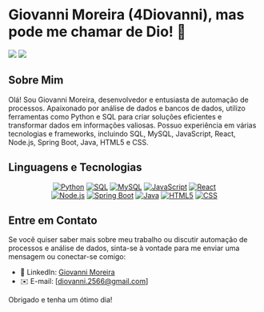 # Giovanni Moreira (4Diovanni), mas pode me chamar de Dio! 👋

<div>
<img src="https://github-readme-stats.vercel.app/api?username=4Diovanni&show_icons=true&theme=dark" />
<img src="https://github-readme-stats.vercel.app/api/top-langs/?username=4Diovanni&layout=compact&theme=dark" />
</div>

## Sobre Mim

Olá! Sou Giovanni Moreira, desenvolvedor e entusiasta de automação de processos. Apaixonado por análise de dados e bancos de dados, utilizo ferramentas como Python e SQL para criar soluções eficientes e transformar dados em informações valiosas. Possuo experiência em várias tecnologias e frameworks, incluindo SQL, MySQL, JavaScript, React, Node.js, Spring Boot, Java, HTML5 e CSS.

## Linguagens e Tecnologias

<div align="center">
<a href="#"><img src="https://img.shields.io/badge/Python-3776AB?style=for-the-badge&logo=python&logoColor=white" alt="Python" title="Python" /></a>
<a href="#"><img src="https://img.shields.io/badge/SQL-FF9800?style=for-the-badge&logo=sql&logoColor=white" alt="SQL" title="SQL" /></a>
<a href="#"><img src="https://img.shields.io/badge/MySQL-4479A1?style=for-the-badge&logo=mysql&logoColor=white" alt="MySQL" title="MySQL" /></a>
<a href="#"><img src="https://img.shields.io/badge/JavaScript-F7DF1E?style=for-the-badge&logo=javascript&logoColor=black" alt="JavaScript" title="JavaScript" /></a>
<a href="#"><img src="https://img.shields.io/badge/React-61DAFB?style=for-the-badge&logo=react&logoColor=black" alt="React" title="React" /></a></br>
<a href="#"><img src="https://img.shields.io/badge/Node.js-339933?style=for-the-badge&logo=node.js&logoColor=white" alt="Node.js" title="Node.js" /></a>
<a href="#"><img src="https://img.shields.io/badge/Spring Boot-6DB33F?style=for-the-badge&logo=spring&logoColor=white](https://img.shields.io/badge/Spring%20Boot-6DB33F?style=for-the-badge&logo=spring&logoColor=white)" alt="Spring Boot" title="Spring Boot" /></a>
<a href="#"><img src="https://img.shields.io/badge/Java-007396?style=for-the-badge&logo=java&logoColor=white" alt="Java" title="Java" /></a>
<a href="#"><img src="https://img.shields.io/badge/HTML5-E34F26?style=for-the-badge&logo=html5&logoColor=white" alt="HTML5" title="HTML5" /></a>
<a href="#"><img src="https://img.shields.io/badge/CSS-1572B6?style=for-the-badge&logo=css3&logoColor=white" alt="CSS" title="CSS" /></a>
</div>

## Entre em Contato

Se você quiser saber mais sobre meu trabalho ou discutir automação de processos e análise de dados, sinta-se à vontade para me enviar uma mensagem ou conectar-se comigo:

- 💼 LinkedIn: [Giovanni Moreira](https://www.linkedin.com/in/giovanni-moreira-64654a254/)
- ✉️ E-mail: [diovanni.2566@gmail.com]

Obrigado e tenha um ótimo dia!
